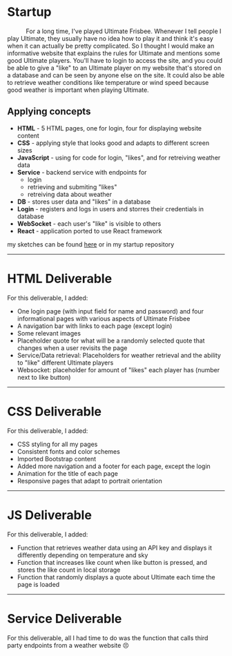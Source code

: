 # Startup

&nbsp;&nbsp;&nbsp;&nbsp;&nbsp;&nbsp;&nbsp;&nbsp;&nbsp;&nbsp;
For a long time, I've played Ultimate Frisbee. Whenever I tell people I play Ultimate, they usually have no idea how to play it and think it's easy when it can actually be pretty complicated. So I thought I would make an informative website that explains the rules for Ultimate and mentions some good Ultimate players. You'll have to login to access the site, and you could be able to give a "like" to an Ultimate player on my website that's stored on a database and can be seen by anyone else on the site. It could also be able to retrieve weather conditions like temperature or wind speed because good weather is important when playing Ultimate.  

## Applying concepts
- **HTML** - 5 HTML pages, one for login, four for displaying website content
- **CSS** - applying style that looks good and adapts to different screen sizes
- **JavaScript** - using for code for login, "likes", and for retreiving weather data
- **Service** - backend service with endpoints for
  - login
  - retrieving and submiting "likes"
  - retreiving data about weather
- **DB** - stores user data and "likes" in a database
- **Login** - registers and logs in users and storres their credentials in database
- **WebSocket** - each user's "like" is visible to others
- **React** - application ported to use React framework

my sketches can be found [here](https://github.com/reesberrett/startup/files/11438421/startup_sketches.pdf) or in my startup repository

---

# HTML Deliverable

For this deliverable, I added:
- One login page (with input field for name and password) and four informational pages with various aspects of Ultimate Frisbee
- A navigation bar with links to each page (except login)
- Some relevant images
- Placeholder quote for what will be a randomly selected quote that changes when a user revisits the page
- Service/Data retrieval: Placeholders for weather retrieval and the ability to "like" different Ultimate players
- Websocket: placeholder for amount of "likes" each player has (number next to like button)

---

# CSS Deliverable

For this deliverable, I added:
- CSS styling for all my pages
- Consistent fonts and color schemes
- Imported Bootstrap content
- Added more navigation and a footer for each page, except the login
- Animation for the title of each page
- Responsive pages that adapt to portrait orientation

---

# JS Deliverable

For this deliverable, I added:
- Function that retrieves weather data using an API key and displays it differently depending on temperature and sky
- Function that increases like count when like button is pressed, and stores the like count in local storage
- Function that randomly displays a quote about Ultimate each time the page is loaded

---

# Service Deliverable

For this deliverable, all I had time to do was the function that calls third party endpoints from a weather website :persevere:




